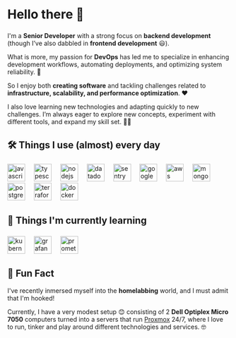 # Hello there 👋

###
I'm a **Senior Developer** with a strong focus on **backend development** (though I’ve also dabbled in **frontend development** 😃). 

What is more, my passion for **DevOps** has led me to specialize in enhancing development workflows, automating deployments, and optimizing system reliability. 🚀

So I enjoy both **creating software** and tackling challenges related to **infrastructure, scalability, and performance optimization**. ❤️

I also love learning new technologies and adapting quickly to new challenges. I’m always eager to explore new concepts, experiment with different tools, and expand my skill set. 👩‍🎓

###

## 🛠️ Things I use (almost) every day

###

<div align="left">
  <img src="https://cdn.jsdelivr.net/gh/devicons/devicon/icons/javascript/javascript-original.svg" height="40" alt="javascript logo"  />
  <img width="12" />
  <img src="https://cdn.jsdelivr.net/gh/devicons/devicon/icons/typescript/typescript-original.svg" height="40" alt="typescript logo"  />
  <img width="12" />
  <img src="https://cdn.jsdelivr.net/gh/devicons/devicon/icons/nodejs/nodejs-original.svg" height="40" alt="nodejs logo"  />
  <img width="12" />
  <img src="https://raw.githubusercontent.com/gilbarbara/logos/92bb74e98bca1ea1ad794442676ebc4e75038adc/logos/datadog.svg" height="40" alt="datadog logo"  />
  <img width="12" />
  <img src="https://cdn.jsdelivr.net/gh/devicons/devicon@latest/icons/sentry/sentry-original.svg" height="40" alt="sentry logo"  />
  <img width="12" />
  <img src="https://cdn.jsdelivr.net/gh/devicons/devicon@latest/icons/googlecloud/googlecloud-original.svg" height="40" alt="google cloud logo" />
  <img width="12" />
  <img src="https://cdn.jsdelivr.net/gh/devicons/devicon@latest/icons/amazonwebservices/amazonwebservices-plain-wordmark.svg" height="40" alt="aws logo" />
  <img width="12" />
  <img src="https://cdn.jsdelivr.net/gh/devicons/devicon@latest/icons/mongodb/mongodb-original.svg" height="40" alt="mongodb logo" />
  <img width="12" />
  <img src="https://cdn.jsdelivr.net/gh/devicons/devicon@latest/icons/postgresql/postgresql-original.svg" height="40" alt="postgresql logo" />
  <img width="12" />
  <img src="https://cdn.jsdelivr.net/gh/devicons/devicon@latest/icons/terraform/terraform-original.svg" height="40" alt="terraform logo" />
  <img width="12" />
  <img src="https://cdn.jsdelivr.net/gh/devicons/devicon/icons/docker/docker-original.svg" height="40" alt="docker logo" />
  <img width="12" />
</div>


###

## 🌱 Things I'm currently learning

###

<div align="left">
  <img src="https://cdn.jsdelivr.net/gh/devicons/devicon@latest/icons/kubernetes/kubernetes-original.svg" height="40" alt="kubernetes logo"  />
  <img width="12" />
  <img src="https://cdn.jsdelivr.net/gh/devicons/devicon@latest/icons/grafana/grafana-original.svg" height="40" alt="grafana logo" />
  <img width="12" />
  <img src="https://cdn.jsdelivr.net/gh/devicons/devicon@latest/icons/prometheus/prometheus-original.svg" height="40" alt="prometheus logo" />
  <img width="12" />
</div>


## 🤔 Fun Fact
I've recently inmersed myself into the **homelabbing** world, and I must admit that I'm hooked!

Currently, I have a very modest setup 😊 consisting of 2 **Dell Optiplex Micro 7050** computers turned into a servers that run [Proxmox](https://www.proxmox.com/en/) 24/7, where I love to run, tinker and play around different technologies and services. 🤓
